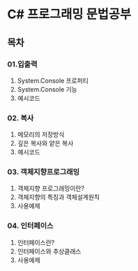 # C# 프로그래밍 문법공부
## 목차  
### 01.입출력  
1. System.Console 프로퍼티  
2. System.Console 기능
3. 예시코드  
### 02. 복사  
1. 메모리의 저장방식  
2. 깊은 복사와 얕은 복사
3. 예시코드  
### 03. 객체지향프로그래밍  
1. 객체지향 프로그래밍이란?  
2. 객체지향의 특징과 객체설계원칙  
3. 사용예제
### 04. 인터페이스
1. 인터페이스란?
2. 인터페이스와 추상클래스
3. 사용예제  

